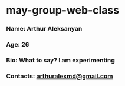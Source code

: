 # may-group-web-class

### Name: Arthur Aleksanyan

### Age: 26

### Bio: What to say? I am experimenting

### Contacts: arthuralexmd@gmail.com

